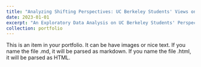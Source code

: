 ```yaml
---
title: "Analyzing Shifting Perspectives: UC Berkeley Students' Views on the People's Park Project"
date: 2023-01-01
excerpt: "An Exploratory Data Analysis on UC Berkeley Students' Perspective <br/><img src='/images/500x300.png'>"
collection: portfolio
---
```


This is an item in your portfolio. It can be have images or nice text. If you name the file .md, it will be parsed as markdown. If you name the file .html, it will be parsed as HTML. 
